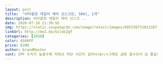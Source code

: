 ```yaml
---
layout: post 
title:  "비타할로 데일리 케어 선스크린, 50ml, 1개" 
description: 비타할로 데일리 케어 선스크 ..
date: 2020-07-16 21:39:55 
img: https://static.coupangcdn.com/image/retail/images/602538731022167-634a8e41-fef0-4ccc-9369-a251c16c1e8e.jpg 
linkUrl: http://me2.do/GslmxZgf 
categories: [1010] 
color: A566FF 
price: 6200 
author: brandMaster 
cont: SPF 수치가 높을수록 자외선 차단 시간이 길어서<br/>그래도 금방 흡수되서 넘 좋습니다<br/>기미나 주근깨 예방이 된다고 하는데ㅎㅎ<br/>다만 약간 끈적이는 느낌이 조금있는데 그느낌은 다른 썬크림 특성상 어쩔 수 없는 것 같아요<br/>더욱 신경써서 바르고 있어요.<br/><br/>메이크업도 밀리지 않더라구요!! 좋아요 좋아요.<br/><br/>무거운 썬크림를 바르면 피부가 많이 답답하더라구요!ㅠㅠ<br/>발림성 진짜 베스트입니다!!!!<br/>번들거리거나 무겁지 않고 가벼워서 정말 좋네요ㅎㅎ<br/>비타할로 데일리 선크림은 미백효과가 전혀없고 유분기가 넉넉히 있어서 화장할때 사용하기 좋을것깉아요.<br/> 백탁현상!?이 전혀없고 흡수력이 아주 좋아요.<br/> 뽀송뽀송까진 아니더라도 기름을 적절히 조절해주는 정도!? 라고 생각하시면 됩니다.<br/> 헤라꺼 주황색 선크림을 써본적이 있는데 그 제품과 비슷한것같네요 ㅎ 향은 진하지도 연하지도 않은 일반화장품향이에요 ㅎㅎ 거부감 안들어서 좋아요! 데일리로 잘쓰겠습니다!<br/>비타할로 데일리 케어 썬스크린 수치가 높은편이네요! 이제 자외석 걱정없어용<br/>비타할로 데일리 케어 썬스크린은 가볍고 보송한 느낌의 썬크림이였어요.<br/><br/>얼굴부터 팔,다리 등 신체에 적정량만 발라주면<br/>여러번 덧 발라도 답답하지 않았어요.<br/><br/>여름이다 보니 뜨거운 햇살때문에 썬크림<br/> 
---
```

 